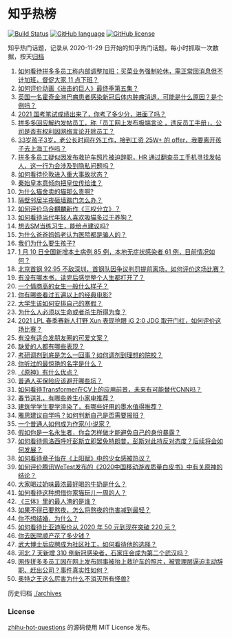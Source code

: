 # 知乎热榜
[![Build Status](https://github.com/ToWeLong/zhihu-hot-questions/workflows/CI/badge.svg)](https://github.com/ToWeLong/zhihu-hot-questions/actions)
[![GitHub language](https://img.shields.io/badge/language-golang-orange.svg)](https://golang.org/)
[![GitHub license](https://img.shields.io/github/license/ToWeLong/zhihu-hot-questions)](https://github.com/ToWeLong/zhihu-hot-questions/blob/main/LICENSE)

知乎热门话题，记录从 2020-11-29 日开始的知乎热门话题。每小时抓取一次数据，按天[归档](./archives)

<!-- BEGIN -->

1. [如何看待拼多多员工称内部调整加班：买菜业务强制轮休，需正常回消息但不计加班，督促大家 11 点下班？](https://www.zhihu.com/question/438708373)
1. [如何评价动画《进击的巨人》最终季第五集？](https://www.zhihu.com/question/438545545)
1. [英国一名霍奇金淋巴瘤患者感染新冠后体内肿瘤消退，可能是什么原因？是个例吗？](https://www.zhihu.com/question/438472697)
1. [2021 国考笔试成绩出来了，你考了多少分，进面了吗？](https://www.zhihu.com/question/438324920)
1. [拼多多回应解约发帖员工，称「员工网上发布极端言论 ，违反员工手册」，公司是否有权利因网络言论开除员工？](https://www.zhihu.com/question/438830539)
1. [33岁孩子3岁，老公长时间在外工作，接到工资 25W+ 的 offer，我要离开孩子去上海工作吗？](https://www.zhihu.com/question/437986685)
1. [拼多多员工疑似因发布救护车照片被迫辞职，HR 通过翻查员工手机寻找发帖人，这一行为会涉及到隐私问题吗？](https://www.zhihu.com/question/438702487)
1. [如何看待伦敦进入重大事故状态？](https://www.zhihu.com/question/438497675)
1. [秦始皇本意倾向把皇位传给谁？](https://www.zhihu.com/question/265212268)
1. [为什么猫舍卖的猫那么贵啊?](https://www.zhihu.com/question/438017152)
1. [隔壁邻居半夜砸墙踹门怎么办？](https://www.zhihu.com/question/364918462)
1. [如何评价乌合麒麟新作《三权分立》？](https://www.zhihu.com/question/438699761)
1. [如何看待当代年轻人喜欢吸猫多过于养狗？](https://www.zhihu.com/question/434058968)
1. [想去SM当练习生，能给点建议吗?](https://www.zhihu.com/question/437618203)
1. [为什么爸爸妈妈老认为医院都是骗人的？](https://www.zhihu.com/question/68449673)
1. [我们为什么要生孩子?](https://www.zhihu.com/question/349923819)
1. [1 月 10 日全国新增本土病例 85 例，本地无症状感染者 61 例，目前情况如何？](https://www.zhihu.com/question/438820466)
1. [北京首钢 92:95 不敌深圳，首钢队因争议判罚提前离场，如何评价这场比赛？](https://www.zhihu.com/question/438764500)
1. [有没有哪本书，读完后感觉整个人生都打开了？](https://www.zhihu.com/question/419528920)
1. [一个情商高的女生一般什么样子？](https://www.zhihu.com/question/325303800)
1. [你有哪些看过五遍以上的经典电影?](https://www.zhihu.com/question/353072809)
1. [大学生该如何安排自己的寒假？](https://www.zhihu.com/question/307453260)
1. [为什么人必须以生命或者杀生所得为食？](https://www.zhihu.com/question/438696708)
1. [2021 LPL 春季赛新人打野 Xun 表现抢眼 iG 2:0 JDG 取开门红，如何评价这场比赛？](https://www.zhihu.com/question/438755213)
1. [有没有适合发朋友圈的可爱文案？](https://www.zhihu.com/question/361382290)
1. [缺爱的人都有哪些表现？](https://www.zhihu.com/question/40315645)
1. [考研调剂到底是怎么一回事？如何调剂到理想的院校？](https://www.zhihu.com/question/307851940)
1. [你听过的最惊艳的名字是什么？](https://www.zhihu.com/question/265694919)
1. [《原神》有什么优点？](https://www.zhihu.com/question/437377838)
1. [普通人买保险应该避开哪些坑？](https://www.zhihu.com/question/302888154)
1. [如何看待Transformer在CV上的应用前景，未来有可能替代CNN吗？](https://www.zhihu.com/question/437495132)
1. [春节送礼，有哪些养生小家电推荐？](https://www.zhihu.com/question/437321522)
1. [建筑学学生要学渲染了，有哪些好用的墨水值得推荐？](https://www.zhihu.com/question/434149192)
1. [雅思建议自学吗？如何判断自己是否需要报班？](https://www.zhihu.com/question/360005914)
1. [一个普通人如何成为作家/小说家？](https://www.zhihu.com/question/328727788)
1. [假如你是一名永生者，你会怎样做才能避免自己的身份暴露？](https://www.zhihu.com/question/438453657)
1. [如何看待佩洛西呼吁彭斯立即罢免特朗普，彭斯对此持反对态度？后续将会如何发展？](https://www.zhihu.com/question/438405031)
1. [如何看待章子怡在《上阳赋》中的少女感被热议？](https://www.zhihu.com/question/438615083)
1. [如何评价腾讯WeTest发布的《2020中国移动游戏质量白皮书》中有关原神的结论？](https://www.zhihu.com/question/438615563)
1. [大家喝过奶味最浓最好喝的牛奶是什么？](https://www.zhihu.com/question/300989157)
1. [如何看待这种想借你家猫玩儿一周的人？](https://www.zhihu.com/question/437993341)
1. [《三体》里的最人渣的是谁？](https://www.zhihu.com/question/437146219)
1. [如果不得已要熬夜，怎么将熬夜的伤害减到最轻？](https://www.zhihu.com/question/34908998)
1. [你不想结婚，为什么？](https://www.zhihu.com/question/437896564)
1. [如何看待比亚迪股价从 2020 年 50 元到现在突破 220 元？](https://www.zhihu.com/question/437996289)
1. [你去医院顺产花了多少钱？](https://www.zhihu.com/question/63252296)
1. [武大博士后应聘成为社区社工，如何看待他的选择？](https://www.zhihu.com/question/438716812)
1. [河北 7 天新增 310 例新冠感染者，石家庄会成为第二个武汉吗？](https://www.zhihu.com/question/438491729)
1. [网传拼多多员工因在网上发布同事被抬上救护车的照片，被管理层逼迫主动辞职、赶出公司？事件真实性如何？](https://www.zhihu.com/question/438581129)
1. [奥特之王这么厉害为什么不消灭所有怪兽?](https://www.zhihu.com/question/437534082)

<!-- END -->

历史归档 [./archives](./archives)


### License
[zhihu-hot-questions](https://github.com/towelong/zhihu-hot-questions) 的源码使用 MIT License 发布。